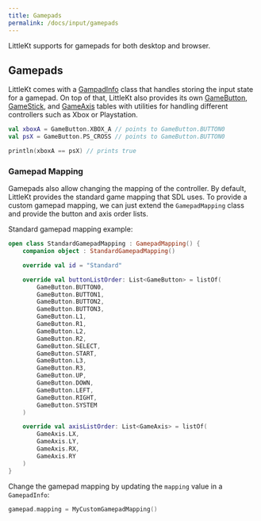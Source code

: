 ```yaml
---
title: Gamepads
permalink: /docs/input/gamepads
---
```


LittleKt supports for gamepads for both desktop and browser.

## Gamepads

LittleKt comes with a [GampadInfo](https://github.com/littlektframework/littlekt/blob/a97f8a04857006d2b74216c138c4b31156ea8433/core/src/commonMain/kotlin/com/lehaine/littlekt/input/Input.kt#L164) class that handles storing the input state for a gamepad. On top of that, LittleKt also provides its own [GameButton](https://github.com/littlektframework/littlekt/blob/a97f8a04857006d2b74216c138c4b31156ea8433/core/src/commonMain/kotlin/com/lehaine/littlekt/input/Input.kt#L128), [GameStick](https://github.com/littlektframework/littlekt/blob/a97f8a04857006d2b74216c138c4b31156ea8433/core/src/commonMain/kotlin/com/lehaine/littlekt/input/Input.kt#L119), and [GameAxis](https://github.com/littlektframework/littlekt/blob/a97f8a04857006d2b74216c138c4b31156ea8433/core/src/commonMain/kotlin/com/lehaine/littlekt/input/Input.kt#L123) tables with utilities for handling different controllers such as Xbox or Playstation.

```kotlin
val xboxA = GameButton.XBOX_A // points to GameButton.BUTTON0
val psX = GameButton.PS_CROSS // points to GameButton.BUTTON0

println(xboxA == psX) // prints true
```

### Gamepad Mapping

Gamepads also allow changing the mapping of the controller. By default, LittleKt provides the standard game mapping that SDL uses. To provide a custom gamepad mapping, we can just extend the `GamepadMapping` class and provide the button and axis order lists.

Standard gamepad mapping example:

```kotlin
open class StandardGamepadMapping : GamepadMapping() {
    companion object : StandardGamepadMapping()

    override val id = "Standard"

    override val buttonListOrder: List<GameButton> = listOf(
        GameButton.BUTTON0,
        GameButton.BUTTON1,
        GameButton.BUTTON2,
        GameButton.BUTTON3,
        GameButton.L1,
        GameButton.R1,
        GameButton.L2,
        GameButton.R2,
        GameButton.SELECT,
        GameButton.START,
        GameButton.L3,
        GameButton.R3,
        GameButton.UP,
        GameButton.DOWN,
        GameButton.LEFT,
        GameButton.RIGHT,
        GameButton.SYSTEM
    )

    override val axisListOrder: List<GameAxis> = listOf(
        GameAxis.LX,
        GameAxis.LY,
        GameAxis.RX,
        GameAxis.RY
    )
}
```

Change the gamepad mapping by updating the `mapping` value in a `GamepadInfo`:

```kotlin
gamepad.mapping = MyCustomGamepadMapping()
```

